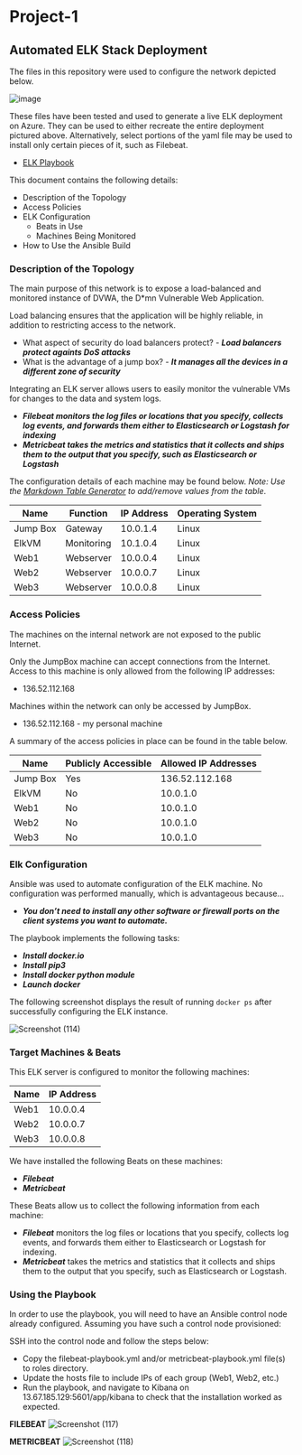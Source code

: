 # Project-1

## Automated ELK Stack Deployment

The files in this repository were used to configure the network depicted below.

![image](https://user-images.githubusercontent.com/98505506/152916656-ccab6ffb-5778-4e1a-a522-f41e637d7344.png)

These files have been tested and used to generate a live ELK deployment on Azure. They can be used to either recreate the entire deployment pictured above. Alternatively, select portions of the yaml file may be used to install only certain pieces of it, such as Filebeat.

  - [ELK Playbook](https://github.com/sap-sair/Project-1/blob/main/Ansible/elkvmconfig.yml)

This document contains the following details:
- Description of the Topology
- Access Policies
- ELK Configuration
  - Beats in Use
  - Machines Being Monitored
- How to Use the Ansible Build


### Description of the Topology

The main purpose of this network is to expose a load-balanced and monitored instance of DVWA, the D*mn Vulnerable Web Application.

Load balancing ensures that the application will be highly reliable, in addition to restricting access to the network.
- What aspect of security do load balancers protect? - **_Load balancers protect againts DoS attacks_**
- What is the advantage of a jump box? - _**It manages all the devices in a different zone of security**_


Integrating an ELK server allows users to easily monitor the vulnerable VMs for changes to the data and system logs.
- _**Filebeat monitors the log files or locations that you specify, collects log events, and forwards them either to Elasticsearch or Logstash for indexing**_
- _**Metricbeat takes the metrics and statistics that it collects and ships them to the output that you specify, such as Elasticsearch or Logstash**_

The configuration details of each machine may be found below.
_Note: Use the [Markdown Table Generator](http://www.tablesgenerator.com/markdown_tables) to add/remove values from the table_.

| Name     | Function | IP Address | Operating System |
|----------|----------|------------|------------------|
| Jump Box | Gateway  | 10.0.1.4   | Linux            |
| ElkVM    |Monitoring| 10.1.0.4   | Linux            |
| Web1     |Webserver | 10.0.0.4   | Linux            |
| Web2     |Webserver | 10.0.0.7   | Linux            |
| Web3     |Webserver | 10.0.0.8   | Linux            |

### Access Policies

The machines on the internal network are not exposed to the public Internet. 

Only the JumpBox machine can accept connections from the Internet. Access to this machine is only allowed from the following IP addresses:
- 136.52.112.168

Machines within the network can only be accessed by JumpBox.
- 136.52.112.168 - my personal machine

A summary of the access policies in place can be found in the table below.

| Name     | Publicly Accessible | Allowed IP Addresses |
|----------|---------------------|----------------------|
| Jump Box | Yes                 |    136.52.112.168    |
| ElkVM    | No                  |    10.0.1.0          |
| Web1     | No                  |    10.0.1.0          |
| Web2     | No                  |    10.0.1.0          |
| Web3     | No                  |    10.0.1.0          |

### Elk Configuration

Ansible was used to automate configuration of the ELK machine. No configuration was performed manually, which is advantageous because...
- _**You don’t need to install any other software or firewall ports on the client systems you want to automate.**_

The playbook implements the following tasks:
- _**Install docker.io**_
- _**Install pip3**_
- _**Install docker python module**_
- _**Launch docker**_

The following screenshot displays the result of running `docker ps` after successfully configuring the ELK instance.

![Screenshot (114)](https://user-images.githubusercontent.com/98505506/152931896-2adb2035-7fef-479e-a7f8-8b220a836c4d.png)

### Target Machines & Beats
This ELK server is configured to monitor the following machines:

| Name     | IP Address | 
|----------|------------|
| Web1     | 10.0.0.4   | 
| Web2     | 10.0.0.7   | 
| Web3     | 10.0.0.8   | 

We have installed the following Beats on these machines:
- _**Filebeat**_
- _**Metricbeat**_

These Beats allow us to collect the following information from each machine:
- _**Filebeat**_ monitors the log files or locations that you specify, collects log events, and forwards them either to Elasticsearch or Logstash for indexing.
- _**Metricbeat**_ takes the metrics and statistics that it collects and ships them to the output that you specify, such as Elasticsearch or Logstash.


### Using the Playbook
In order to use the playbook, you will need to have an Ansible control node already configured. Assuming you have such a control node provisioned: 

SSH into the control node and follow the steps below:
- Copy the filebeat-playbook.yml and/or metricbeat-playbook.yml file(s) to roles directory.
- Update the hosts file to include IPs of each group (Web1, Web2, etc.)
- Run the playbook, and navigate to Kibana on 13.67.185.129:5601/app/kibana to check that the installation worked as expected.

**FILEBEAT**
![Screenshot (117)](https://user-images.githubusercontent.com/98505506/152934107-0cb16715-5b2b-4e4e-9f76-eced9893c868.png)

**METRICBEAT**
![Screenshot (118)](https://user-images.githubusercontent.com/98505506/152934185-73999d63-2013-4bda-8514-53e0ea3e0e5e.png)

